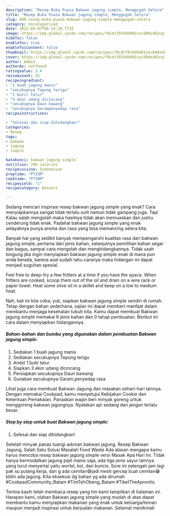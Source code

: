```yaml
---
description: "Resep Buka Puasa Bakwan jagung simple, Menggugah Selera"
title: "Resep Buka Puasa Bakwan jagung simple, Menggugah Selera"
slug: 840-resep-buka-puasa-bakwan-jagung-simple-menggugah-selera
category: Uncategorized
date: 2022-04-07T06:14:10.773Z
image: https://img-global.cpcdn.com/recipes/f8cdcf87dd4981ce/680x482cq70/bakwan-jagung-simple-foto-resep-utama.jpg
hideToc: false
enableToc: true
enableTocContent: false
thumbnail: https://img-global.cpcdn.com/recipes/f8cdcf87dd4981ce/680x482cq70/bakwan-jagung-simple-foto-resep-utama.jpg
cover: https://img-global.cpcdn.com/recipes/f8cdcf87dd4981ce/680x482cq70/bakwan-jagung-simple-foto-resep-utama.jpg
author: Admin
authorAv: notfound
ratingvalue: 3.4
reviewcount: 25
recipeingredient:
- "1 buah jagung manis"
- "secukupnya Tepung terigu"
- "1 butir telur"
- "3 ekor udang dicincang"
- "secukupnya Daun bawang"
- "secukupnya Garampenyedap rasa"
recipeinstructions:

- "Selesai dan siap dihidangkan!"
categories:
- Resep
tags:
- bakwan
- jagung
- simple

katakunci: bakwan jagung simple 
nutrition: 298 calories
recipecuisine: Indonesian
preptime: "PT33M"
cooktime: "PT30M"
recipeyield: "1"
recipecategory: Dessert

---
```



Sedang mencari inspirasi resep bakwan jagung simple yang enak? Cara menyiapkannya sangat tidak terlalu sulit namun tidak gampang juga. Tapi Kalau salah mengolah maka hasilnya tidak akan memuaskan dan justru cenderung tidak enak. Padahal bakwan jagung simple yang enak selayaknya punya aroma dan rasa yang bisa memancing selera kita.


Banyak hal yang sedikit banyak mempengaruhi kualitas rasa dari bakwan jagung simple, pertama dari jenis bahan, selanjutnya pemilihan bahan segar dan bagus, sampai cara mengolah dan menghidangkannya. Tidak usah bingung jika ingin menyiapkan bakwan jagung simple enak di mana pun anda berada, karena asal sudah tahu caranya maka hidangan ini dapat menjadi suguhan spesial.

Feel free to deep-fry a few fritters at a time if you have the space. When fritters are cooked, scoop them out of the oil and drain on a wire rack or paper towel. Heat some olive oil in a skillet and keep on a low to medium heat.


Nah, kali ini kita coba, yuk, siapkan bakwan jagung simple sendiri di rumah. Tetap dengan bahan sederhana, sajian ini dapat memberi manfaat dalam membantu menjaga kesehatan tubuh kita. Kamu dapat membuat Bakwan jagung simple memakai 6 jenis bahan dan 0 tahap pembuatan. Berikut ini cara dalam menyiapkan hidangannya.

<!--inarticleads1-->

##### Bahan-bahan dan bumbu yang digunakan dalam pembuatan Bakwan jagung simple:

1. Sediakan 1 buah jagung manis
1. Sediakan secukupnya Tepung terigu
1. Ambil 1 butir telur
1. Siapkan 3 ekor udang dicincang
1. Persiapkan secukupnya Daun bawang
1. Gunakan secukupnya Garam,penyedap rasa


Lihat juga cara membuat Bakwan Jagung dan masakan sehari-hari lainnya. Dengan memakai Cookpad, kamu menyetujui Kebijakan Cookie dan Ketentuan Pemakaian. Panaskan wajan beri minyak goreng untuk menggoreng bakwan jagungnya. Nyalakan api sedang dan jangan terlalu besar. 

<!--inarticleads2-->

##### Step by step untuk buat Bakwan jagung simple:


1. Selesai dan siap dihidangkan!

Setelah minyak panas tuangi adonan bakwan jagung. Resep Bakwan Jagung, Salah Satu Solusi Masalah Food Waste Ada alasan mengapa kamu harus mencoba resep bakwan jagung simple versi Masak Apa Hari Ini. Tidak hanya bermodalkan jagung pipil manis saja, ada tiga jenis sayur lainnya yang turut menyertai yaitu wortel, kol, dan buncis. Sore ini setengah jam lagi pak su pulang kerja, dan g ada cemilan😅jadi mesti gercep buat cemilan😁 kbtln ada jagung. Kita eksekusi dg bahan yg ada dirumah #CookpadCommunity_Batam #TimTehObeng_Batam #TiketTheAprontis. 

Terima kasih telah membaca resep yang tim kami tampilkan di halaman ini. Harapan kami, olahan Bakwan jagung simple yang mudah di atas dapat membantu kamu menyiapkan makanan yang enak untuk keluarga/teman maupun menjadi inspirasi untuk berjualan makanan. Selamat menikmati

